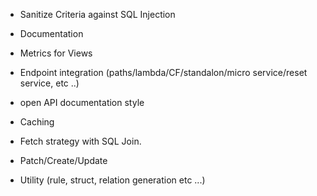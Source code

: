 * Sanitize Criteria against SQL Injection
* Documentation 

* Metrics for Views
* Endpoint integration (paths/lambda/CF/standalon/micro service/reset service, etc ..)
* open API documentation style
* Caching 
* Fetch strategy with SQL Join. 
* Patch/Create/Update

* Utility (rule, struct, relation generation etc ...)
